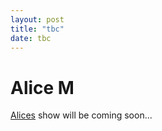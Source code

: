```yaml
---
layout: post
title: "tbc"
date: tbc
---
```


# Alice M

[Alices](https://pegs.site/drafts/core/alice) show will be coming soon...
